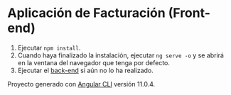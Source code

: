 # Aplicación de Facturación (Front-end)

1. Ejecutar `npm install`.
2. Cuando haya finalizado la instalación, ejecutar `ng serve -o` y se abrirá en la ventana del navegador que tenga por defecto.
3. Ejecutar el [back-end](https://github.com/jorge228/billing-back-api) si aún no lo ha realizado.

Proyecto generado con [Angular CLI](https://github.com/angular/angular-cli) versión 11.0.4.
